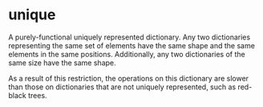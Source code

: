 unique
======

A purely-functional uniquely represented dictionary.
Any two dictionaries representing the same set of elements have the same shape and the same elements in the same positions.
Additionally, any two dictionaries of the same size have the same shape.

As a result of this restriction, the operations on this dictionary are slower than those on dictionaries that are not uniquely represented, such as red-black trees.
